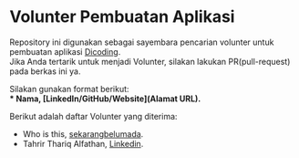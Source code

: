 # Volunter Pembuatan Aplikasi
Repository ini digunakan sebagai sayembara pencarian volunter untuk pembuatan aplikasi [Dicoding](www.dicoding.com).<br>
Jika Anda tertarik untuk menjadi Volunter, silakan lakukan PR(pull-request) pada berkas ini ya.<br>

Silakan gunakan format berikut:<br>
**\* Nama, [LinkedIn/GitHub/Website](Alamat URL).**  

Berikut adalah daftar Volunter yang diterima:
* Who is this, [sekarangbelumada](https://google.com).
* Tahrir Thariq Alfathan, [Linkedin](https://www.linkedin.com/in/tahrir-thariq-alfathan-b11a92296/).
